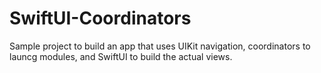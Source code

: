 # SwiftUI-Coordinators

Sample project to build an app that uses UIKit navigation, coordinators to launcg modules, and SwiftUI to build the actual views.

